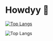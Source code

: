 # Howdyy 👋


[![Top Langs](https://github-readme-stats.vercel.app/api/top-langs/?username=MCCLXVI&theme=dark)](https://github.com/anuraghazra/github-readme-stats)

![Top Langs](https://github-readme-stats.vercel.app/api/top-langs/?username=MCCLXVI&layout=compact&theme=dark)

